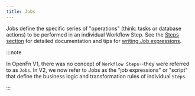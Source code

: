 ```yaml
---
title: Jobs
---
```


Jobs define the specific series of "operations" (think: tasks or database actions) to be performed in an individual Workflow Step. See the [Steps section](/docs/build/steps/steps) for detailed documentation and tips for [writing Job expressions](/docs/build/steps/jobs). 

:::note

In OpenFn V1, there was no concept of `Workflow Steps`--they were referred to as `Jobs`. In V2, we now refer to Jobs as the "job expressions" or "script" that define the business logic and transformation rules of individual `Steps`.

:::

